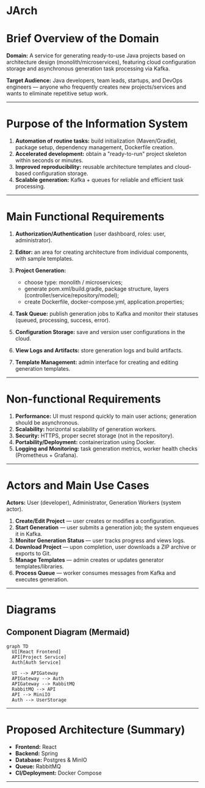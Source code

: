 # JArch

# Brief Overview of the Domain

**Domain:** A service for generating ready-to-use Java projects based on architecture design (monolith/microservices), featuring cloud configuration storage and asynchronous generation task processing via Kafka.

**Target Audience:** Java developers, team leads, startups, and DevOps engineers — anyone who frequently creates new projects/services and wants to eliminate repetitive setup work.

---

# Purpose of the Information System

1. **Automation of routine tasks:** build initialization (Maven/Gradle), package setup, dependency management, Dockerfile creation.
2. **Accelerated development:** obtain a "ready-to-run" project skeleton within seconds or minutes.
3. **Improved reproducibility:** reusable architecture templates and cloud-based configuration storage.
4. **Scalable generation:** Kafka + queues for reliable and efficient task processing.

---

# Main Functional Requirements

1. **Authorization/Authentication** (user dashboard, roles: user, administrator).
2. **Editor:** an area for creating architecture from individual components, with sample templates.
3. **Project Generation:**

   * choose type: monolith / microservices;
   * generate pom.xml/build.gradle, package structure, layers (controller/service/repository/model);
   * create Dockerfile, docker-compose.yml, application.properties;
4. **Task Queue:** publish generation jobs to Kafka and monitor their statuses (queued, processing, success, error).
5. **Configuration Storage:** save and version user configurations in the cloud.
6. **View Logs and Artifacts:** store generation logs and build artifacts.
7. **Template Management:** admin interface for creating and editing generation templates.

---

# Non-functional Requirements

1. **Performance:** UI must respond quickly to main user actions; generation should be asynchronous.
2. **Scalability:** horizontal scalability of generation workers.
3. **Security:** HTTPS, proper secret storage (not in the repository).
4. **Portability/Deployment:** containerization using Docker.
5. **Logging and Monitoring:** task generation metrics, worker health checks (Prometheus + Grafana).

---

# Actors and Main Use Cases

**Actors:** User (developer), Administrator, Generation Workers (system actor).

1. **Create/Edit Project** — user creates or modifies a configuration.
2. **Start Generation** — user submits a generation job; the system enqueues it in Kafka.
3. **Monitor Generation Status** — user tracks progress and views logs.
4. **Download Project** — upon completion, user downloads a ZIP archive or exports to Git.
5. **Manage Templates** — admin creates or updates generator templates/libraries.
6. **Process Queue** — worker consumes messages from Kafka and executes generation.

---

# Diagrams

## Component Diagram (Mermaid)

```mermaid
graph TD
  UI[React Frontend]
  API[Project Service]
  Auth[Auth Service]

  UI --> APIGateway
  APIGateway --> Auth
  APIGateway --> RabbitMQ
  RabbitMQ --> API
  API --> MiniIO
  Auth --> UserStorage
```

---

# Proposed Architecture (Summary)

* **Frontend:** React
* **Backend:** Spring
* **Database:** Postgres & MinIO
* **Queue:** RabbitMQ
* **CI/Deployment:** Docker Compose

---
